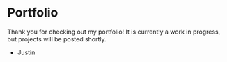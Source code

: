 # Portfolio
Thank you for checking out my portfolio!
It is currently a work in progress, but projects will be posted shortly.

- Justin

